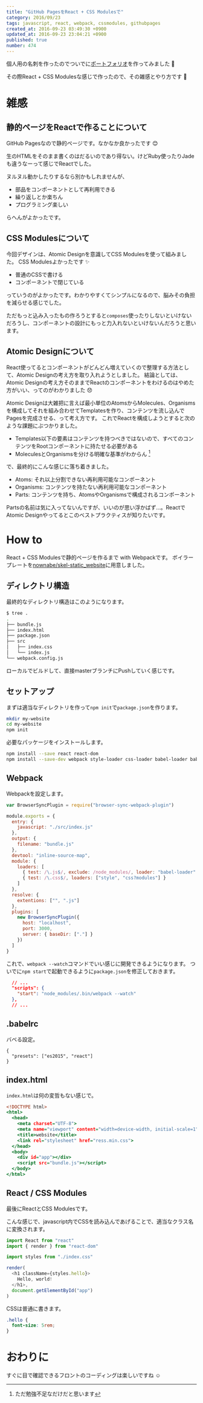 ```yaml
---
title: "GitHub PagesをReact + CSS Modulesで"
category: 2016/09/23
tags: javascript, react, webpack, cssmodules, githubpages
created_at: 2016-09-23 03:49:30 +0900
updated_at: 2016-09-23 23:04:21 +0900
published: true
number: 474
---
```


個人用の名刺を作ったのでついでに[ポートフォリオ](https://nownabe.github.io/)を作ってみました :muscle:

その際React + CSS Modulesな感じで作ったので、その雑感とやり方です :memo:

# 雑感
## 静的ページをReactで作ることについて
GitHub Pagesなので静的ページです。なかなか良かったです :blush: 

生のHTMLをそのまま書くのはだるいのであり得ない。けどRuby使ったりJadeも違うなーって感じでReactでした。

ヌルヌル動かしたりするなら別かもしれませんが、

* 部品をコンポーネントとして再利用できる
* 繰り返しとか楽ちん
* プログラミング楽しい

らへんがよかったです。

## CSS Modulesについて
今回デザインは、Atomic Designを意識してCSS Modulesを使って組みました。
CSS Modulesよかったです :sparkles: 

* 普通のCSSで書ける
* コンポーネントで閉じている

っていうのがよかったです。わかりやすくてシンプルになるので、脳みその負担を減らせる感じでした。

ただもっと込み入ったもの作ろうとすると`composes`使ったりしないといけないだろうし、コンポーネントの設計にもっと力入れないといけないんだろうと思います。

## Atomic Designについて
React使ってるとコンポーネントがどんどん増えていくので整理する方法として、Atomic Designの考え方を取り入れようとしました。
結論としては、Atomic Designの考え方そのままでReactのコンポーネントをわけるのはやめた方がいい、ってのがわかりました :disappointed: 

Atomic Designは大雑把に言えば最小単位のAtomsからMolecules、Organismsを構成してそれを組み合わせてTemplatesを作り、コンテンツを流し込んでPagesを完成させる、って考え方です。
これでReactを構成しようとすると次のような課題にぶつかりました。


* Templates以下の要素はコンテンツを持つべきではないので、すべてのコンテンツをRootコンポーネントに持たせる必要がある
* MoleculesとOrganismsを分ける明確な基準がわからん [^1]

で、最終的にこんな感じに落ち着きました。

* Atoms: それ以上分割できない再利用可能なコンポーネント
* Organisms: コンテンツを持たない再利用可能なコンポーネント
* Parts: コンテンツを持ち、AtomsやOrganismsで構成されるコンポーネント

Partsの名前は気に入ってないんですが、いいのが思い浮かばず…。ReactでAtomic Designやってるとこのベストプラクティスが知りたいです。

[^1]: ただ勉強不足なだけだと思います

# How to
React + CSS Modulesで静的ページを作るまで with Webpackです。
ボイラープレートを[nownabe/skel-static_website](https://github.com/nownabe/skel-static_website)に用意しました。

## ディレクトリ構造
最終的なディレクトリ構造はこのようになります。

```bash
$ tree .
.
├── bundle.js
├── index.html
├── package.json
├── src
│   ├── index.css
│   └── index.js
└── webpack.config.js
```

ローカルでビルドして、直接masterブランチにPushしていく感じです。

## セットアップ
まずは適当なディレクトリを作って`npm init`で`package.json`を作ります。

```bash
mkdir my-website
cd my-website
npm init
```

必要なパッケージをインストールします。

```bash
npm install --save react react-dom
npm install --save-dev webpack style-loader css-loader babel-loader babel-preset-es2015 babel-preset-react browser-sync-webpack-plugin browser-sync
```

## Webpack
Webpackを設定します。

```javascript:webpack.config.js
var BrowserSyncPlugin = require("browser-sync-webpack-plugin")

module.exports = {
  entry: {
    javascript: "./src/index.js"
  },
  output: {
    filename: "bundle.js"
  },
  devtool: "inline-source-map",
  module: {
    loaders: [
      { test: /\.js$/, exclude: /node_modules/, loader: "babel-loader" },
      { test: /\.css$/, loaders: ["style", "css?modules"] }
    ]
  },
  resolve: {
    extentions: ["", ".js"]
  },
  plugins: [
    new BrowserSyncPlugin({
      host: "localhost",
      port: 3000,
      server: { baseDir: ["."] }
    })
  ]
}
```

これで、`webpack --watch`コマンドでいい感じに開発できるようになります。
ついでに`npm start`で起動できるように`package.json`を修正しておきます。

```javascript:package.json
  // ...
  "scripts": {
    "start": "node_modules/.bin/webpack --watch"
  },
  // ...
```

## .babelrc
バベる設定。

```javascript:.babelrc
{
  "presets": ["es2015", "react"]
}
```

## index.html
`index.html`は何の変哲もない感じで。

```html:index.html
<!DOCTYPE html>
<html>
  <head>
    <meta charset="UTF-8">
    <meta name="viewport" content="width=device-width, initial-scale=1">
    <title>website</title>
    <link rel="stylesheet" href="ress.min.css">
  </head>
  <body>
    <div id="app"></div>
    <script src="bundle.js"></script>
  </body>
</html>
```

## React / CSS Modules
最後にReactとCSS Modulesです。

こんな感じで、javascript内でCSSを読み込んであげることで、適当なクラス名に変換されます。

```jsx:src/index.js
import React from "react"
import { render } from "react-dom"

import styles from "./index.css"

render(
  <h1 className={styles.hello}>
    Hello, world!
  </h1>,
  document.getElementById("app")
)
```

CSSは普通に書きます。

```css:src/index.css
.hello {
  font-size: 5rem;
}
```

# おわりに
すぐに目で確認できるフロントのコーディングは楽しいですね :relaxed: 
